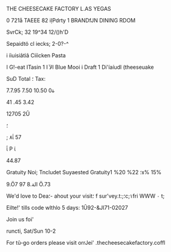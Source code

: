 THE CHEESECAKE FACTORY
L.AS  YEGAS

0 721å  TAEEE  82  iỊPdrty  1
BRANDfJN
DINING  RDOM

SvrCk;  32  19^34  12/()h'D

Sepaidtö  cl iecks;  2-0?-^

i iìuisiâtìâ  Ciiìcken  Pasta

ا G!-eat  ITasin  الآ
ا
1  Blue  Mooi i  Draft
1  Di'íaíudl  (theeseuake

SuD  Total ؛
Tax:

7.ة0
10.50
7.50
7.95

41 .45
3.42

12705  2Û

؛

; ٨ΐ 57

ΐ  Ρ  ί

44.87

Gratuity  Noi;  Tncludet
Suyaested  Gratuity؛
22%
20%
1ธ%
15%

9.Ö7
97
8.الة
Ö.73

We'd  love to Dea؛-  ahout  your  visit؛
f sur'vey.t:;؛c;١fri
WWW  ٠  t;

Eilte!'  tills  code  wlthlo  5  days:
1Û92-&JI71-02027

Join  us  foi'

runcti,  Sat/Sun  10-2

For  tũ-go  orders
please  visit
orrJei' .thecheesecakefactory.coffl


